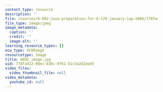 ```yaml
---
content_type: resource
description: ''
file: /courses/6-092-java-preparation-for-6-170-january-iap-2006/778fa41208ec838c0fb1b1c3a2d2ea45_6092_image.jpg
file_type: image/jpeg
image_metadata:
  caption: ''
  credit: ''
  image-alt: ''
learning_resource_types: []
ocw_type: OCWImage
resourcetype: Image
title: 6092_image.jpg
uid: 778fa412-08ec-838c-0fb1-b1c3a2d2ea45
video_files:
  video_thumbnail_file: null
video_metadata:
  youtube_id: null
---
```

